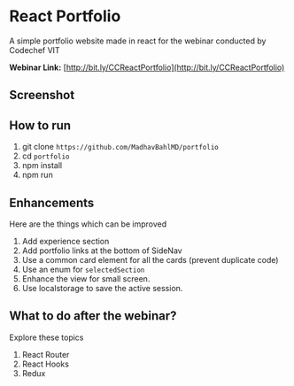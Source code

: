 # React Portfolio

A simple portfolio website made in react for the webinar conducted by Codechef VIT

**Webinar Link:** [http://bit.ly/CCReactPortfolio](http://bit.ly/CCReactPortfolio)

## Screenshot



## How to run

1. git clone `https://github.com/MadhavBahlMD/portfolio`
2. cd `portfolio`
3. npm install
4. npm run

## Enhancements

Here are the things which can be improved

1. Add experience section
2. Add portfolio links at the bottom of SideNav
3. Use a common card element for all the cards (prevent duplicate code)
4. Use an enum for `selectedSection`
5. Enhance the view for small screen.
6. Use localstorage to save the active session.

## What to do after the webinar?

Explore these topics

1. React Router
2. React Hooks
3. Redux
